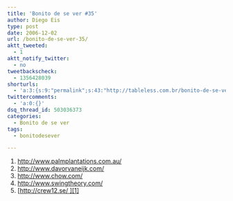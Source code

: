 ```yaml
---
title: 'Bonito de se ver #35'
author: Diego Eis
type: post
date: 2006-12-02
url: /bonito-de-se-ver-35/
aktt_tweeted:
  - 1
aktt_notify_twitter:
  - no
tweetbackscheck:
  - 1356428039
shorturls:
  - 'a:3:{s:9:"permalink";s:43:"http://tableless.com.br/bonito-de-se-ver-35";s:7:"tinyurl";s:26:"http://tinyurl.com/3slxuz9";s:4:"isgd";s:19:"http://is.gd/SX0hSY";}'
twittercomments:
  - 'a:0:{}'
dsq_thread_id: 503036373
categories:
  - Bonito de se ver
tags:
  - bonitodesever

---
```

  1. <http://www.palmplantations.com.au/>
  2. <http://www.davorvaneijk.com/>
  3. <http://www.chow.com/>
  4. <http://www.swingtheory.com/>
  5. [http://crew12.se/ ][1]

 [1]: http://crew12.se/
